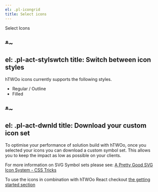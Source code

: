```yaml
---
el: .pl-icongrid
title: Select icons
---
```

Select Icons

~~*~~~
---
el: .pl-act-stylswtch
title: Switch between icon styles
---

hTWOo icons currently supports the following styles.

* Regular / Outline
* Filled

~~*~~~
---
el: .pl-act-dwnld
title: Download your custom icon set
---

To optimise your performance of solution build with hTWOo, once you selected your icons you can download a custom symbol set. This allows you to keep the impact as low as possible on your clients.

For more information on SVG Symbol sets please see: [A Pretty Good SVG Icon System - CSS Tricks](https://css-tricks.com/pretty-good-svg-icon-system/)

To use the icons in combination with hTWOo React checkout [the getting started section](https://lab.n8d.studio/htwoo/htwoo-react/?path=/docs/introduction-getting-started--page)